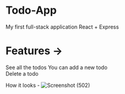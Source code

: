 # Todo-App
My first full-stack application  React + Express

# Features -> 
See all the todos
You can add a new todo   
Delete a todo

How it looks - 
![Screenshot (502)](https://github.com/Jatin123lodhi/Todo-App/assets/90623311/86e05e14-bda6-4f48-b80f-06a0aaef93e2)
